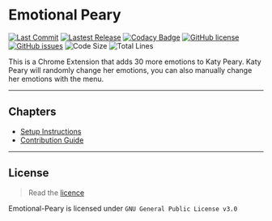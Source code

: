 # Emotional Peary

[![Last Commit](https://img.shields.io/github/last-commit/Ryan-Huang1/Emotional-Peary.svg)](https://github.com/Ryan-Huang1/Emotional-Peary/commits/master)  [![Lastest Release](https://img.shields.io/github/v/release/Ryan-Huang1/Emotional-Peary?color=green)](https://github.com/Ryan-Huang1/Emotional-Peary/releases) [![Codacy Badge](https://app.codacy.com/project/badge/Grade/e7eda449136a4b6da7fb8eab3e9d1346)](https://www.codacy.com/gh/Ryan-Huang1/Emotional-Peary/dashboard?utm_source=github.com&amp;utm_medium=referral&amp;utm_content=Ryan-Huang1/Emotional-Peary&amp;utm_campaign=Badge_Grade)  [![GitHub license](https://img.shields.io/github/license/Ryan-Huang1/Emotional-Peary)](https://github.com/Ryan-Huang1/Emotional-Peary/blob/master/LICENSE) [![GitHub issues](https://img.shields.io/github/issues/Ryan-Huang1/Emotional-Peary)](https://github.com/Ryan-Huang1/Emotional-Peary/issues) ![Code Size](https://img.shields.io/github/languages/code-size/Ryan-Huang1/Emotional-Peary.svg) ![Total Lines](https://img.shields.io/tokei/lines/github/Ryan-Huang1/Emotional-Peary.svg)

This is a Chrome Extension that adds 30 more emotions to Katy Peary. Katy Peary will randomly change her emotions, you can also manually change her emotions with the menu. 

---

## Chapters

- [Setup Instructions](general/SET_UP.md)
- [Contribution Guide](general/CONTRIBUTING.md)

---

## License

> Read the [licence](general/LICENSE)
>
Emotional-Peary is licensed under `GNU General Public License v3.0`
